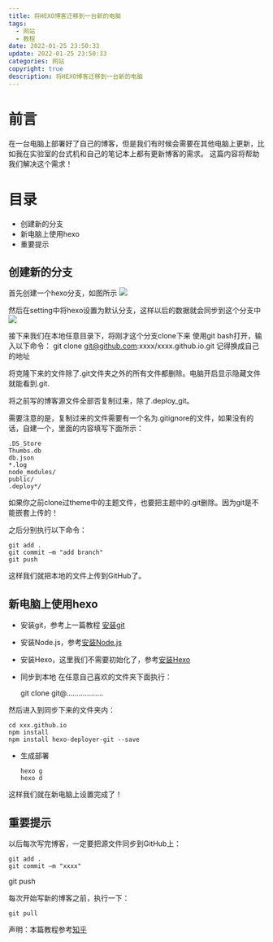 ```yaml
---
title: 将HEXO博客迁移到一台新的电脑
tags:
  - 网站
  - 教程
date: 2022-01-25 23:50:33
update: 2022-01-25 23:50:33
categories: 网站
copyright: true
description: 将HEXO博客迁移到一台新的电脑
---
```

# 前言

在一台电脑上部署好了自己的博客，但是我们有时候会需要在其他电脑上更新，比如我在实验室的台式机和自己的笔记本上都有更新博客的需求。
这篇内容将帮助我们解决这个需求！

# 目录

- 创建新的分支
- 新电脑上使用hexo
- 重要提示

## 创建新的分支

首先创建一个hexo分支，如图所示
![](https://s2.loli.net/2022/01/26/Aewlq74MVgtPbo6.png)

然后在setting中将hexo设置为默认分支，这样以后的数据就会同步到这个分支中
![](https://s2.loli.net/2022/01/26/LDWwNoQInAe9t61.png)

接下来我们在本地任意目录下，将刚才这个分支clone下来
使用git bash打开，输入以下命令：
  git clone git@github.com:xxxx/xxxx.github.io.git  记得换成自己的地址

将克隆下来的文件除了.git文件夹之外的所有文件都删除。电脑开启显示隐藏文件就能看到.git.

将之前写的博客源文件全部否复制过来，除了.deploy_git。

需要注意的是，复制过来的文件需要有一个名为.gitignore的文件，如果没有的话，自建一个，里面的内容填写下面所示：

    .DS_Store
    Thumbs.db
    db.json
    *.log
    node_modules/
    public/
    .deploy*/

如果你之前clone过theme中的主题文件，也要把主题中的.git删除。因为git是不能嵌套上传的！

之后分别执行以下命令：

    git add .
    git commit –m "add branch"
    git push 

这样我们就把本地的文件上传到GitHub了。

## 新电脑上使用hexo

- 安装git，参考上一篇教程 [安装git](https://www.gongsunqi.xyz/2021/07/27/Blog%20build%20record/#%E5%AE%89%E8%A3%85git)

- 安装Node.js，参考[安装Node.js](https://www.gongsunqi.xyz/2021/07/27/Blog%20build%20record/#%E5%AE%89%E8%A3%85Node-js)

- 安装Hexo，这里我们不需要初始化了，参考[安装Hexo](https://www.gongsunqi.xyz/2021/07/27/Blog%20build%20record/#%E5%AE%89%E8%A3%85Hexo)

- 同步到本地
在任意自己喜欢的文件夹下面执行：

    git clone git@………………

然后进入到同步下来的文件夹内：

    cd xxx.github.io
    npm install
    npm install hexo-deployer-git --save

- 生成部署

      hexo g
      hexo d

这样我们就在新电脑上设置完成了！

## 重要提示

以后每次写完博客，一定要把源文件同步到GitHub上：

    git add .
    git commit –m "xxxx"
   git push 

每次开始写新的博客之前，执行一下：

    git pull

声明：本篇教程参考[知乎](https://www.zhihu.com/question/21193762)